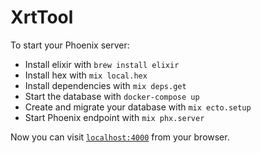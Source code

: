# XrtTool

To start your Phoenix server:

  * Install elixir with `brew install elixir`
  * Install hex with `mix local.hex`
  * Install dependencies with `mix deps.get`
  * Start the database with `docker-compose up`
  * Create and migrate your database with `mix ecto.setup`
  * Start Phoenix endpoint with `mix phx.server`

Now you can visit [`localhost:4000`](http://localhost:4000) from your browser.
